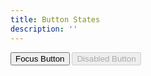 ```yaml
---
title: Button States
description: ''
---
```


<button type="button" class="pf-c-button is-primary is-focus">Focus Button</button>
<button type="button" class="pf-c-button is-primary is-disabled" disabled>Disabled Button</button>
